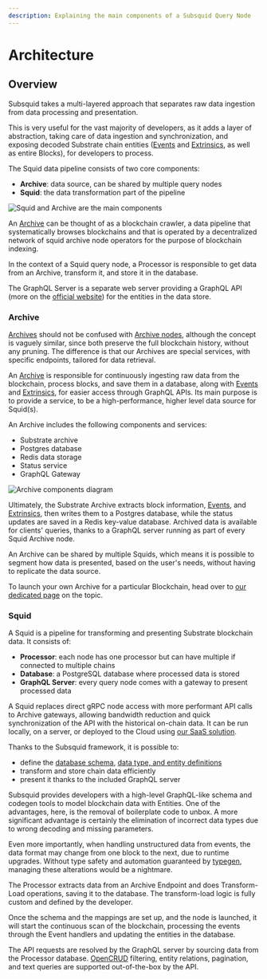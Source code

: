 ```yaml
---
description: Explaining the main components of a Subsquid Query Node
---
```


# Architecture

## Overview

Subsquid takes a multi-layered approach that separates raw data ingestion from data processing and presentation.

This is very useful for the vast majority of developers, as it adds a layer of abstraction, taking care of data ingestion and synchronization, and exposing decoded Substrate chain entities ([Events](/docs/develop-a-squid/substrate#events) and [Extrinsics](/docs/develop-a-squid/substrate-support#extrinsics), as well as entire Blocks), for developers to process.

The Squid data pipeline consists of two core components:

* **Archive**: data source, can be shared by multiple query nodes
* **Squid**: the data transformation part of the pipeline

![Squid and Archive are the main components](</img/.gitbook/assets/Squid_Architecture.png>)

An [Archive](/docs/develop-a-squid/architecture#squid-archive) can be thought of as a blockchain crawler, a data pipeline that systematically browses blockchains and that is operated by a decentralized network of squid archive node operators for the purpose of blockchain indexing.

In the context of a Squid query node, a Processor is responsible to get data from an Archive, transform it, and store it in the database.

The GraphQL Server is a separate web server providing a GraphQL API (more on the [official website](https://graphql.org)) for the entities in the data store.

### Archive

[Archives](/docs/develop-a-squid/architecture#squid-archive) should not be confused with [Archive nodes](https://wiki.polkadot.network/docs/maintain-sync#types-of-nodes), although the concept is vaguely similar, since both preserve the full blockchain history, without any pruning. The difference is that our Archives are special services, with specific endpoints, tailored for data retrieval.

An [Archive](/docs/develop-a-squid/architecture#squid-archive) is responsible for continuously ingesting raw data from the blockchain, process blocks, and save them in a database, along with [Events](/docs/develop-a-squid/substrate#events) and [Extrinsics](/docs/develop-a-squid/substrate#extrinsics), for easier access through GraphQL APIs. Its main purpose is to provide a service, to be a high-performance, higher level data source for Squid(s).

An Archive includes the following components and services:

* Substrate archive
* Postgres database
* Redis data storage
* Status service
* GraphQL Gateway

![Archive components diagram](</img/.gitbook/assets/Squid_Archive.png>)

Ultimately, the Substrate Archive extracts block information, [Events](/docs/develop-a-squid/substrate#events), and [Extrinsics](/docs/develop-a-squid/substrate#extrinsics), then writes them to a Postgres database, while the status updates are saved in a Redis key-value database. Archived data is available for clients' queries, thanks to a GraphQL server running as part of every Squid Archive node.

An Archive can be shared by multiple Squids, which means it is possible to segment how data is presented, based on the user's needs, without having to replicate the data source.

To launch your own Archive for a particular Blockchain, head over to [our dedicated page](/docs/archives/how-to-launch-a-squid-archive) on the topic.

### Squid

A Squid is a pipeline for transforming and presenting Substrate blockchain data. It consists of:

* **Processor**: each node has one processor but can have multiple if connected to multiple chains
* **Database**: a PostgreSQL database where processed data is stored
* **GraphQL Server**: every query node comes with a gateway to present processed data

A Squid replaces direct gRPC node access with more performant API calls to Archive gateways, allowing bandwidth reduction and quick synchronization of the API with the historical on-chain data. It can be run locally, on a server, or deployed to the Cloud using [our SaaS solution](/docs/tutorials/deploy-your-squid).

Thanks to the Subsquid framework, it is possible to:

* define the [database schema](/docs/develop-a-squid/define-a-squid-schema), [data type, and entity definitions](/docs/develop-a-squid/substrate-support/typegen)
* transform and store chain data efficiently
* present it thanks to the included GraphQL server

Subsquid provides developers with a high-level GraphQL-like schema and codegen tools to model blockchain data with Entities. One of the advantages, here, is the removal of boilerplate code to unbox. A more significant advantage is certainly the elimination of incorrect data types due to wrong decoding and missing parameters.

Even more importantly, when handling unstructured data from events, the data format may change from one block to the next, due to runtime upgrades. Without type safety and automation guaranteed by [typegen](/docs/develop-a-squid/substrate-support/typegen), managing these alterations would be a nightmare.

The Processor extracts data from an Archive Endpoint and does Transform-Load operations, saving it to the database. The transform-load logic is fully custom and defined by the developer.

Once the schema and the mappings are set up, and the node is launched, it will start the continuous scan of the blockchain, processing the events through the Event handlers and updating the entities in the database.

The API requests are resolved by the GraphQL server by sourcing data from the Processor database. [OpenCRUD](https://www.opencrud.org) filtering, entity relations, pagination, and text queries are supported out-of-the-box by the API.

